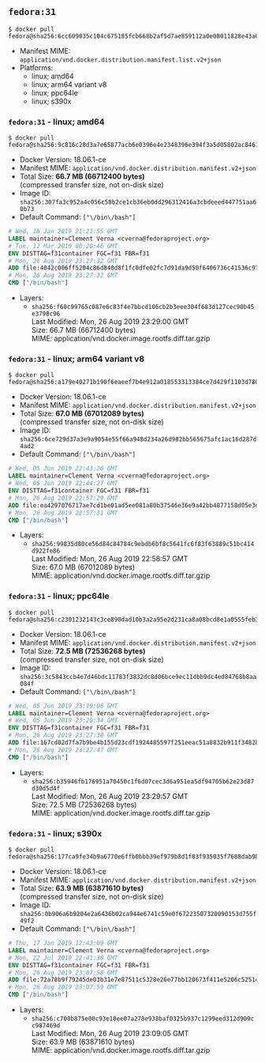 ## `fedora:31`

```console
$ docker pull fedora@sha256:6cc609035c104c675185fcb668b2af5d7ae859112a0e08011828e43a0ce95f91
```

-	Manifest MIME: `application/vnd.docker.distribution.manifest.list.v2+json`
-	Platforms:
	-	linux; amd64
	-	linux; arm64 variant v8
	-	linux; ppc64le
	-	linux; s390x

### `fedora:31` - linux; amd64

```console
$ docker pull fedora@sha256:9c816c28d3a7e65877acb6e0396e4e2348396e394f3a5d05802ac846106b222d
```

-	Docker Version: 18.06.1-ce
-	Manifest MIME: `application/vnd.docker.distribution.manifest.v2+json`
-	Total Size: **66.7 MB (66712400 bytes)**  
	(compressed transfer size, not on-disk size)
-	Image ID: `sha256:307fa3c952a4c056c58b2ce1cb36eb0dd296312416a3cbdeeed447751aa60b73`
-	Default Command: `["\/bin\/bash"]`

```dockerfile
# Wed, 16 Jan 2019 21:21:55 GMT
LABEL maintainer=Clement Verna <cverna@fedoraproject.org>
# Tue, 12 Mar 2019 00:20:46 GMT
ENV DISTTAG=f31container FGC=f31 FBR=f31
# Mon, 26 Aug 2019 23:27:32 GMT
ADD file:4042c006ff5204c86d840d8f1fc0dfe02fc7d91da9d50f6406736c41536c9780 in / 
# Mon, 26 Aug 2019 23:27:32 GMT
CMD ["/bin/bash"]
```

-	Layers:
	-	`sha256:f60c99765c087e6c83f4e7bbcd106cb2b3eee304f683d127cec90b45e3798c96`  
		Last Modified: Mon, 26 Aug 2019 23:29:00 GMT  
		Size: 66.7 MB (66712400 bytes)  
		MIME: application/vnd.docker.image.rootfs.diff.tar.gzip

### `fedora:31` - linux; arm64 variant v8

```console
$ docker pull fedora@sha256:a179e40271b190f6eaeef7b4e912a018553313384ce7d429f1103d780188d1e2
```

-	Docker Version: 18.06.1-ce
-	Manifest MIME: `application/vnd.docker.distribution.manifest.v2+json`
-	Total Size: **67.0 MB (67012089 bytes)**  
	(compressed transfer size, not on-disk size)
-	Image ID: `sha256:6ce729d37a3e9a9054e55f66a948d234a26d982bb565675afc1ac16d287d4ad2`
-	Default Command: `["\/bin\/bash"]`

```dockerfile
# Wed, 05 Jun 2019 22:43:26 GMT
LABEL maintainer=Clement Verna <cverna@fedoraproject.org>
# Wed, 05 Jun 2019 22:44:27 GMT
ENV DISTTAG=f31container FGC=f31 FBR=f31
# Mon, 26 Aug 2019 22:57:29 GMT
ADD file:ea4297076717ae7cd1be01ad5ee081a80b37546e36e9a42bb4877158d05e3d95 in / 
# Mon, 26 Aug 2019 22:57:31 GMT
CMD ["/bin/bash"]
```

-	Layers:
	-	`sha256:99835d80ce56d84c84784c9ebdb6bf8c5641fc6f83f63889c51bc414d922fe86`  
		Last Modified: Mon, 26 Aug 2019 22:58:57 GMT  
		Size: 67.0 MB (67012089 bytes)  
		MIME: application/vnd.docker.image.rootfs.diff.tar.gzip

### `fedora:31` - linux; ppc64le

```console
$ docker pull fedora@sha256:c2301232143c3ce890dad10b3a2a95e2d231ca8a08bcd8e1a0555feb384abf07
```

-	Docker Version: 18.06.1-ce
-	Manifest MIME: `application/vnd.docker.distribution.manifest.v2+json`
-	Total Size: **72.5 MB (72536268 bytes)**  
	(compressed transfer size, not on-disk size)
-	Image ID: `sha256:3c5843ccb4e7d46bdc11783f3832dc8d06bce9ec11dbb9dc4ed84768b8aa084f`
-	Default Command: `["\/bin\/bash"]`

```dockerfile
# Wed, 05 Jun 2019 23:19:06 GMT
LABEL maintainer=Clement Verna <cverna@fedoraproject.org>
# Wed, 05 Jun 2019 23:20:34 GMT
ENV DISTTAG=f31container FGC=f31 FBR=f31
# Mon, 26 Aug 2019 23:27:38 GMT
ADD file:167cd02d7fa7b9be4b155d23cdf1924485597f251eeac51a8832b911f3482b6f in / 
# Mon, 26 Aug 2019 23:27:47 GMT
CMD ["/bin/bash"]
```

-	Layers:
	-	`sha256:b35946fb176951a70450c1f6d07cec3d6a951ea5df94705b62e23d87d30d5d4f`  
		Last Modified: Mon, 26 Aug 2019 23:29:57 GMT  
		Size: 72.5 MB (72536268 bytes)  
		MIME: application/vnd.docker.image.rootfs.diff.tar.gzip

### `fedora:31` - linux; s390x

```console
$ docker pull fedora@sha256:177ca9fe34b9a6770e6ffb0bbb39ef979b8d1f03f935035f7688dab980192179
```

-	Docker Version: 18.06.1-ce
-	Manifest MIME: `application/vnd.docker.distribution.manifest.v2+json`
-	Total Size: **63.9 MB (63871610 bytes)**  
	(compressed transfer size, not on-disk size)
-	Image ID: `sha256:0b906a6b9204e2a6436b02ca944e6741c59e0f67223507320090153d755f49f2`
-	Default Command: `["\/bin\/bash"]`

```dockerfile
# Thu, 17 Jan 2019 12:43:09 GMT
LABEL maintainer=Clement Verna <cverna@fedoraproject.org>
# Mon, 22 Jul 2019 22:41:38 GMT
ENV DISTTAG=f31container FGC=f31 FBR=f31
# Mon, 26 Aug 2019 23:07:58 GMT
ADD file:72a78b9f79245de03b31e7e87511c5328e26e77bb120673f411e5206c5251421 in / 
# Mon, 26 Aug 2019 23:07:59 GMT
CMD ["/bin/bash"]
```

-	Layers:
	-	`sha256:c708b875e00c93e10ee07a278e938baf0325b937c1299eed312d909cc987469d`  
		Last Modified: Mon, 26 Aug 2019 23:09:05 GMT  
		Size: 63.9 MB (63871610 bytes)  
		MIME: application/vnd.docker.image.rootfs.diff.tar.gzip
